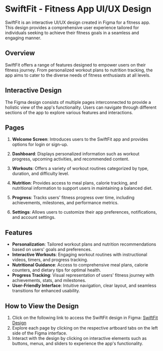 # SwiftFit - Fitness App UI/UX Design

SwiftFit is an interactive UI/UX design created in Figma for a fitness app. This design provides a comprehensive user experience tailored for individuals seeking to achieve their fitness goals in a seamless and engaging manner.

## Overview

SwiftFit offers a range of features designed to empower users on their fitness journey. From personalized workout plans to nutrition tracking, the app aims to cater to the diverse needs of fitness enthusiasts at all levels.

## Interactive Design

The Figma design consists of multiple pages interconnected to provide a holistic view of the app's functionality. Users can navigate through different sections of the app to explore various features and interactions.

## Pages

1. **Welcome Screen**: Introduces users to the SwiftFit app and provides options for login or sign-up.

2. **Dashboard**: Displays personalized information such as workout progress, upcoming activities, and recommended content.

3. **Workouts**: Offers a variety of workout routines categorized by type, duration, and difficulty level.

4. **Nutrition**: Provides access to meal plans, calorie tracking, and nutritional information to support users in maintaining a balanced diet.

5. **Progress**: Tracks users' fitness progress over time, including achievements, milestones, and performance metrics.

6. **Settings**: Allows users to customize their app preferences, notifications, and account settings.

## Features

- **Personalization**: Tailored workout plans and nutrition recommendations based on users' goals and preferences.
- **Interactive Workouts**: Engaging workout routines with instructional videos, timers, and progress tracking.
- **Nutritional Guidance**: Access to comprehensive meal plans, calorie counters, and dietary tips for optimal health.
- **Progress Tracking**: Visual representation of users' fitness journey with achievements, stats, and milestones.
- **User-Friendly Interface**: Intuitive navigation, clear layout, and seamless transitions for enhanced usability.

## How to View the Design

1. Click on the following link to access the SwiftFit design in Figma: [SwiftFit Design](https://www.figma.com/design/3wWGb4siTYZXONJCtDctqf/SwiftFit?node-id=0%3A1&t=3kItyWVpSHHp2fuJ-1)
2. Explore each page by clicking on the respective artboard tabs on the left side of the Figma interface.
3. Interact with the design by clicking on interactive elements such as buttons, menus, and sliders to experience the app's functionality.
